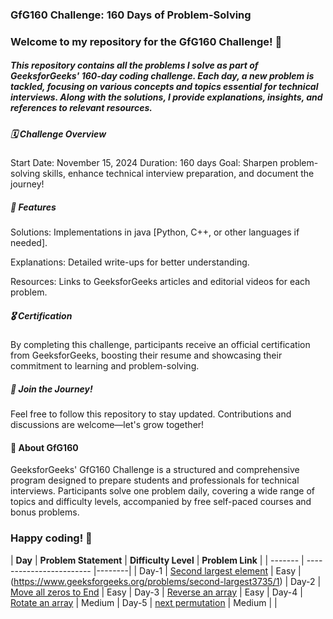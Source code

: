<h3>GfG160 Challenge: 160 Days of Problem-Solving</h3>

<h3>Welcome to my repository for the GfG160 Challenge! 🎯</h3>

<h5>This repository contains all the problems I solve as part of GeeksforGeeks' 160-day coding challenge. Each day, a new problem is tackled, focusing on various concepts and topics essential for technical interviews. Along with the solutions, I provide explanations, insights, and references to relevant resources.</h5>

<h5>🗓️ Challenge Overview</h5>
<p>
Start Date: November 15, 2024
Duration: 160 days
Goal: Sharpen problem-solving skills, enhance technical interview preparation, and document the journey!
</p>

<h5>🚀 Features</h5>
<P>Solutions: Implementations in java [Python, C++, or other languages if needed].</P>
<P>Explanations: Detailed write-ups for better understanding.</P>
<P>Resources: Links to GeeksforGeeks articles and editorial videos for each problem.</P>

<h5>🎖️ Certification</h5>
<p>By completing this challenge, participants receive an official certification from GeeksforGeeks, boosting their resume and showcasing their commitment to learning and problem-solving.
</p>

<h5>🌟 Join the Journey!</h5>
<P>Feel free to follow this repository to stay updated. Contributions and discussions are welcome—let's grow together!</P>

<h4>📌 About GfG160</h4>
<p>GeeksforGeeks' GfG160 Challenge is a structured and comprehensive program designed to prepare students and professionals for technical interviews. Participants solve one problem daily, covering a wide range of topics and difficulty levels, accompanied by free self-paced courses and bonus problems.</p>

<h3>Happy coding! 🚀</h3>

| **Day** | **Problem Statement**  | **Difficulty Level** | **Problem Link** |
| ------- | ------------------------ |--------|
| Day-1 | [Second largest element](https://github.com/TechieBhavin/GFG160-160-days-of-problem-solving-journey/tree/main/Day-1) | Easy | (https://www.geeksforgeeks.org/problems/second-largest3735/1)
| Day-2 | [Move all zeros to End](https://github.com/TechieBhavin/GFG160-160-days-of-problem-solving-journey/tree/main/Day-2) | Easy
| Day-3 | [Reverse an array](https://github.com/TechieBhavin/GFG160-160-days-of-problem-solving-journey/tree/main/Day-3) | Easy
| Day-4 | [Rotate an array](https://github.com/TechieBhavin/GFG160-160-days-of-problem-solving-journey/tree/main/Day-4) | Medium
| Day-5 | [next permutation](https://github.com/TechieBhavin/GFG160-160-days-of-problem-solving-journey/tree/main/Day-5) | Medium
|     |
